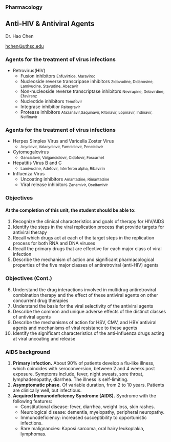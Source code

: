 ### Pharmacology 

## Anti-HIV & Antiviral Agents

Dr. Hao Chen 

hchen@uthsc.edu



### Agents for the treatment of virus infections 
* Retrovirus(HIV)
	* Fusion inhibitors <small>Enfuvirtide, Maraviroc</small>
	* Nucleoside reverse transcripase inhibitors <small>Zidovudine, Didanosine, Lamivudine, Stavudine, Abacavir</small>
	* Non-nucleoside reverse transcriptase inhibitors <small>Nevirapine, Delavirdine, Efavirenz</small>
	* Nucleotide inhibitors <small>Tenofovir</small>
	* Integrase inhibitior <small>Raltegravir</small> 
	* Protease inhibitors <small> Atazanavir,Saquinavir, Ritonavir, Lopinavir, Indinavir, Nelfinavir </small> 



### Agents for the treatment of virus infections 
* Herpes Simplex Virus and Varicella Zoster Virus
	* <small>Acyclovir, Valacyclovir, Famciclovir, Penciclovir</small>
* Cytomegalovirus
	* <small>Ganciclovir, Valganciclovir, Cidofovir, Foscarnet</small>
* Hepatitis Virus B and C
	* <small> Lamivudine, Adefovir, Interferon alpha, Ribavirin</small>
* Influenza Virus
	* Uncoating inhibitors <small> Amantadine, Rimantadine</small>
	* Viral release inhibitors <small> Zanamivir, Oseltamivir</small>



### Objectives

#### At the completion of this unit, the student should be able to:
1. Recognize the clinical characteristics and goals of therapy for HIV/AIDS
2. Identify the steps in the viral replication process that provide targets for antiviral therapy
3. Recall which drugs act at each of the target steps in the replication process for both RNA and DNA viruses
4. Recall the primary drugs that are effective for each major class of viral infection
5. Describe the mechanism of action and significant pharmacological properties of the five major classes of antiretroviral (anti-HIV) agents



### Objectives (Cont.)

6. Understand the drug interactions involved in multidrug antiretroviral combination therapy and the effect of these antiviral agents on other concurrent drug therapies
7. Understand the basis for the viral selectivity of the antiviral agents
8. Describe the common and unique adverse effects of the distinct classes of antiviral agents
9. Describe the mechanisms of action for HSV, CMV, and HBV antiviral agents and mechanisms of viral resistance to these agents 
10. Identify the significant characteristics of the anti-influenza drugs acting at viral uncoating and release



### AIDS background

1. **Primary infection.** About 90% of patients develop a flu-like illness, which coincides with seroconversion, between 2 and 4 weeks post exposure. Symptoms include, fever, night sweats, sore throat, lymphadenopathy, diarrhea. The illness is self-limiting.
2. **Asymptomatic phase.**  Of variable duration, from 2 to 10 years.  Patients are clinically well, but infectious.
3. **Acquired Immunodeficiency Syndrome (AIDS).** Syndrome with the following features:
	* Constitutional disease:  fever, diarrhea, weight loss, skin rashes.
	* Neurological disease: dementia, myelopathy, peripheral neuropathy.
	* Immunodeficiency: increased susceptibility to opportunistic infections.
	* Rare malignancies: Kaposi sarcoma, oral hairy leukoplakia, lymphomas.



